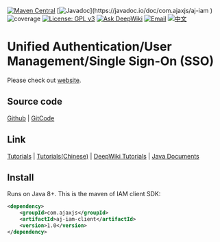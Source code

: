 [![Maven Central](https://img.shields.io/maven-central/v/com.ajaxjs/aj-iam-client?label=Latest%20Release)](https://central.sonatype.com/artifact/com.ajaxjs/ajaxjs-util)
[![Javadoc](https://img.shields.io/badge/javadoc-1.0-brightgreen.svg?)](https://javadoc.io/doc/com.ajaxjs/aj-iam )
![coverage](https://img.shields.io/badge/coverage-80%25-yellowgreen.svg?maxAge=2592000)
[![License: GPL v3](https://img.shields.io/badge/License-GPLv3-blue.svg)](https://www.gnu.org/licenses/gpl-3.0)
[![Ask DeepWiki](https://deepwiki.com/badge.svg)](https://deepwiki.com/lightweight-component/aj-iam)
[![Email](https://img.shields.io/badge/Contact--me-Email-orange.svg)](mailto:frank@ajaxjs.com)
[![中文](https://img.shields.io/badge/lang-中文-red)](./README.zh-CN.md)

# Unified Authentication/User Management/Single Sign-On (SSO)

Please check out [website](https://iam.ajaxjs.com).

## Source code

[Github](https://github.com/lightweight-component/aj-iam) | [GitCode](https://gitcode.com/lightweight-component/aj-iam)

## Link

[Tutorials](https://iam.ajaxjs.com) | [Tutorials(Chinese)](https://iam.ajaxjs.com/cn) | [DeepWiki Tutorials](https://deepwiki.com/lightweight-component/aj-iam) | [Java Documents](https://javadoc.io/doc/com.ajaxjs/aj-iam)

## Install

Runs on Java 8+. This is the maven of IAM client SDK:

```xml
<dependency>
    <groupId>com.ajaxjs</groupId>
    <artifactId>aj-iam-client</artifactId>
    <version>1.0</version>
</dependency>
```
